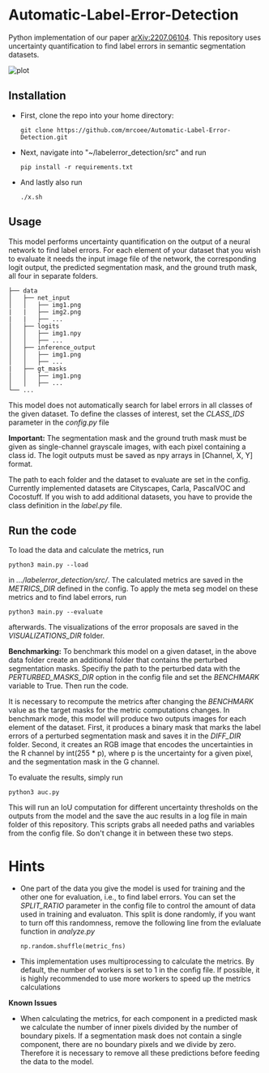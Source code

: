 # Automatic-Label-Error-Detection
Python implementation of our paper [arXiv:2207.06104](https://arxiv.org/abs/2207.06104). This repository uses uncertainty 
quantification to find label errors in semantic segmentation datasets.

![plot](./img/0036_proposal_1.png )

## Installation 

* First, clone the repo into your home directory:

    ```
    git clone https://github.com/mrcoee/Automatic-Label-Error-Detection.git
    ```
* Next, navigate into "~/labelerror_detection/src" and run
    
    ```
    pip install -r requirements.txt
    ```
* And lastly also run
    
    ```
    ./x.sh
    ```


## Usage

This model performs uncertainty quantification on the output of a neural network to find label errors. For each element 
of your dataset that you wish to evaluate it needs the input image file of the network, the corresponding logit output, 
the predicted segmentation mask, and the ground truth mask, all four in separate folders. 

```
├── data
│   ├── net_input
│   │   ├── img1.png
|   |   ├── img2.png
|   |   ├── ...
│   ├── logits
│   │   ├── img1.npy
│   │   ├── ...
│   ├── inference_output
│   │   ├── img1.png
│   │   ├── ...
|   ├── gt_masks
│   │   ├── img1.png
│   │   ├── ...
└── ...
```
This model does not automatically search for label errors in all classes of the given dataset. To define the classes of interest,
set the *CLASS_IDS* parameter in the *config.py* file

**Important:** The segmentation mask and the ground truth mask must be given as single-channel grayscale images, with each 
pixel containing a class id. The logit outputs must be saved as npy arrays in [Channel, X, Y] format.

The path to each folder and the dataset to evaluate are set in the config. Currently implemented datasets are Cityscapes, Carla, PascalVOC
and Cocostuff. If you wish to add additional datasets, you have to provide the class definition in the *label.py* file.

## Run the code
To load the data and calculate the metrics, run

```
python3 main.py --load
```
in *.../labelerror_detection/src/*. The calculated metrics are saved in the *METRICS_DIR* defined in the config. To apply the meta seg
model on these metrics and to find label errors, run
```
python3 main.py --evaluate
```
afterwards. The visualizations of the error proposals are saved in the *VISUALIZATIONS_DIR* folder.

**Benchmarking:** To benchmark this model on a given dataset, in the above data folder create an additional folder that contains the perturbed segmentation masks. Specifiy the path to the perturbed data with the *PERTURBED_MASKS_DIR* option in the config file and set the *BENCHMARK* variable to True. Then run the code.

It is necessary to recompute the metrics after changing the *BENCHMARK* value as the target masks for the metric computations changes. In benchmark mode, this model will produce two outputs images for each element of the dataset. First, it produces a binary mask that marks the label errors of a perturbed segmentation mask and saves it in the *DIFF_DIR* folder. Second, it creates an RGB image that encodes the uncertainties in the R channel by int(255 * p), where p is
the uncertainty for a given pixel, and the segmentation mask in the G channel.

To evaluate the results, simply run 
```
python3 auc.py
```
This will run an IoU computation for different uncertainty thresholds on the outputs from the model and the save the auc results in a log file in main folder of this repository. This scripts grabs all needed paths and variables from the config file. So don't change it in between these two steps.





# Hints
* One part of the data you give the model is used for training and the other one for evaluation, i.e., to find label errors. You can set the 
*SPLIT_RATIO* parameter in the config file to control the amount of data used in training and evaluaton. This split is done randomly, if you want
to turn off this randomness, remove the following line from the evlaluate function in *analyze.py*
    ``` 
    np.random.shuffle(metric_fns)
    ```
* This implementation uses multiprocessing to calculate the metrics. By default, the number of workers is set to 1 in the config file. If possible, it is highly recommended to use more workers to speed up the metrics calculations

**Known Issues**

* When calculating the metrics, for each component in a predicted mask we calculate the number of inner pixels divided by the number of boundary pixels. 
If a segmentation mask does not contain a single component, there are no boundary pixels and we divide by zero. Therefore it is necessary to
remove all these predictions before feeding the data to the model.
